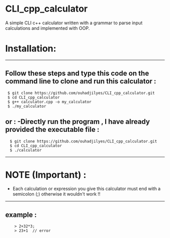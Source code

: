 # CLI_cpp_calculator
A simple CLI c++ calculator written with a grammar to parse input calculations and implemented with OOP.

# Installation:
------------------------------------------------------------------------------
Follow these steps and type this code on the command line to clone and run this calculator :
------------------------------------------------------------------------------
     $ git clone https://github.com/ouhadjilyes/CLI_cpp_calculator.git
     $ cd CLI_cpp_calculator
     $ g++ calculator.cpp -o my_calculator
     $ ./my_calculator
   
or :
-Directly run the program , I have already provided the executable file :
  -------------------------------------------------------------------------
      $ git clone https://github.com/ouhadjilyes/CLI_cpp_calculator.git
      $ cd CLI_cpp_calculator
      $ ./calculator

------------------------------------
# NOTE (Important) :
- Each calculation or expression you give this calculator must end with a semicolon (;) otherwise it wouldn't work !!
------------------------------------------------------------
example : 
-------------------------------------------------------------
        > 2+32*3;
        > 23+1  // error
